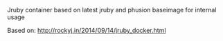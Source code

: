 Jruby container based on latest jruby and phusion baseimage for internal usage

Based on:
http://rockyj.in/2014/09/14/jruby_docker.html
